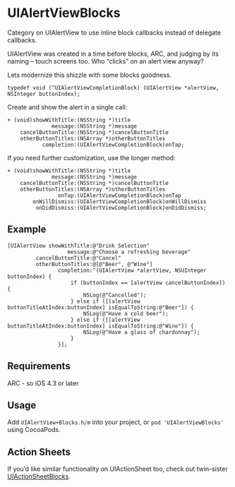 UIAlertViewBlocks
=================

Category on UIAlertView to use inline block callbacks instead of delegate callbacks.

UIAlertView was created in a time before blocks, ARC, and judging by its naming – touch screens too. Who “clicks” on an alert view anyway?

Lets modernize this shizzle with some blocks goodness.

```objc
typedef void (^UIAlertViewCompletionBlock) (UIAlertView *alertView, NSInteger buttonIndex);
```

Create and show the alert in a single call:

```objc
+ (void)showWithTitle:(NSString *)title
              message:(NSString *)message
    cancelButtonTitle:(NSString *)cancelButtonTitle
    otherButtonTitles:(NSArray *)otherButtonTitles
           completion:(UIAlertViewCompletionBlock)onTap;
```

If you need further customization, use the longer method:

```objc
+ (void)showWithTitle:(NSString *)title
              message:(NSString *)message
    cancelButtonTitle:(NSString *)cancelButtonTitle
    otherButtonTitles:(NSArray *)otherButtonTitles
                onTap:(UIAlertViewCompletionBlock)onTap
        onWillDismiss:(UIAlertViewCompletionBlock)onWillDismiss
         onDidDismiss:(UIAlertViewCompletionBlock)onDidDismiss;
```
## Example

```objc
[UIAlertView showWithTitle:@"Drink Selection"
                   message:@"Choose a refreshing beverage"
         cancelButtonTitle:@"Cancel"
         otherButtonTitles:@[@"Beer", @"Wine"]
                completion:^(UIAlertView *alertView, NSUInteger buttonIndex) {
                    if (buttonIndex == [alertView cancelButtonIndex]) {
                        NSLog(@"Cancelled");
                    } else if ([[alertView buttonTitleAtIndex:buttonIndex] isEqualToString:@"Beer"]) {
                        NSLog(@"Have a cold beer");
                    } else if ([[alertView buttonTitleAtIndex:buttonIndex] isEqualToString:@"Wine"]) {
                        NSLog(@"Have a glass of chardonnay");
                    }
                }];
```

## Requirements

ARC - so iOS 4.3 or later

## Usage

Add `UIAlertView+Blocks.h/m` into your project, or `pod 'UIAlertViewBlocks'` using CocoaPods.

## Action Sheets

If you’d like similar functionality on UIActionSheet too, check out twin-sister [UIActionSheetBlocks](https://github.com/ryanmaxwell/UIActionSheetBlocks).